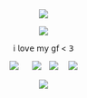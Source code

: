 <div id="header" align="center">
  
<img src="https://file.garden/ZgwdTG-uajjHAH58/div"> 

<p align="center"

<p align="center">
<img src="https://file.garden/ZgwdTG-uajjHAH58/rolnikcz" />
</p>

<div id="header" align="center">

𝗂 𝗅𝗈𝗏𝖾 𝗆𝗒 𝗀𝖿 < 𝟥
</p>

[<img src="https://file.garden/ZgwdTG-uajjHAH58/rentry" />](https://rentry.co/fries)⠀⠀ [<img src="https://file.garden/ZgwdTG-uajjHAH58/ata" />](https://yoojoonghyuk.atabook.org/)  ⠀[<img src="https://file.garden/ZgwdTG-uajjHAH58/carrd" />](https://sorbetswirll.carrd.co/#)  ⠀ [<img src="https://file.garden/ZgwdTG-uajjHAH58/lvmail" />](https://rentry.co/aug3)
</p>

<img src="https://file.garden/ZgwdTG-uajjHAH58/drugi">

<p align="center"
